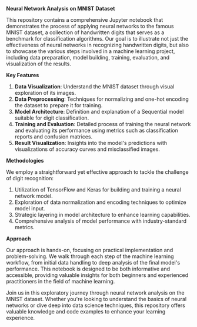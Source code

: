 **Neural Network Analysis on MNIST Dataset** 

This repository contains a comprehensive Jupyter notebook that demonstrates the process of applying neural networks to the famous MNIST dataset, a collection of handwritten digits that serves as a benchmark for classification algorithms. Our goal is to illustrate not just the effectiveness of neural networks in recognizing handwritten digits, but also to showcase the various steps involved in a machine learning project, including data preparation, model building, training, evaluation, and visualization of the results.

**Key Features**

1. **Data Visualization**: Understand the MNIST dataset through visual exploration of its images.
2. **Data Preprocessing**: Techniques for normalizing and one-hot encoding the dataset to prepare it for training.
3. **Model Architecture**: Definition and explanation of a Sequential model suitable for digit classification.
4. **Training and Evaluation**: Detailed process of training the neural network and evaluating its performance using metrics such as classification reports and confusion matrices.
5. **Result Visualization**: Insights into the model's predictions with visualizations of accuracy curves and misclassified images.

**Methodologies**

We employ a straightforward yet effective approach to tackle the challenge of digit recognition:

1. Utilization of TensorFlow and Keras for building and training a neural network model.
2. Exploration of data normalization and encoding techniques to optimize model input.
3. Strategic layering in model architecture to enhance learning capabilities.
4. Comprehensive analysis of model performance with industry-standard metrics.

**Approach**

Our approach is hands-on, focusing on practical implementation and problem-solving. We walk through each step of the machine learning workflow, from initial data handling to deep analysis of the final model's performance. This notebook is designed to be both informative and accessible, providing valuable insights for both beginners and experienced practitioners in the field of machine learning.

Join us in this exploratory journey through neural network analysis on the MNIST dataset. Whether you're looking to understand the basics of neural networks or dive deep into data science techniques, this repository offers valuable knowledge and code examples to enhance your learning experience.

